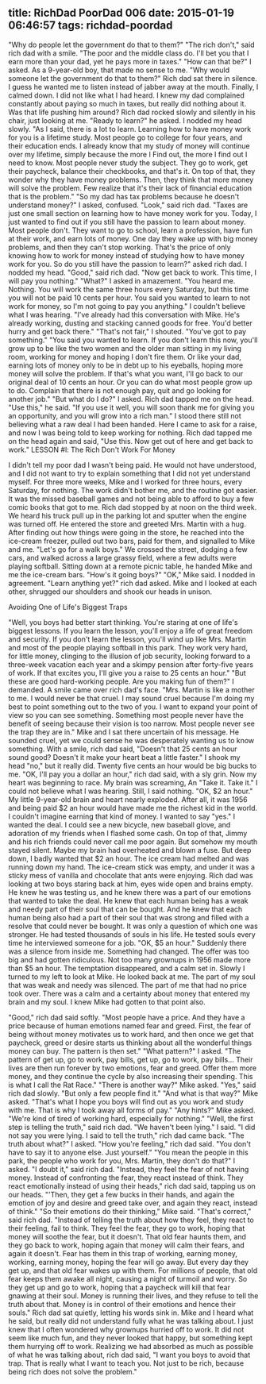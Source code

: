 title: RichDad PoorDad 006
date: 2015-01-19 06:46:57
tags: richdad-poordad
---

"Why do people let the government do that to them?"
"The rich don't," said rich dad with a smile. "The poor and the middle class do. I'll bet you that I earn more than your dad, yet he pays more in taxes."
"How can that be?" I asked. As a 9-year-old boy, that made no sense to me. "Why would someone let the government do that to them?"
Rich dad sat there in silence. I guess he wanted me to listen instead of jabber away at the mouth.
Finally, I calmed down. I did not like what I had heard. I knew my dad complained constantly about paying so much in taxes, but really did nothing about it. Was that life pushing him around?
Rich dad rocked slowly and silently in his chair, just looking at me.
"Ready to learn?" he asked.
I nodded my head slowly.
"As I said, there is a lot to learn. Learning how to have money work for you is a lifetime study. Most people go to college for four years, and their education ends. I already know that my study of money will continue over my lifetime, simply because the more I Find out, the more I find out I need to know. Most people never study the subject. They go to work, get their paycheck, balance their checkbooks, and that's it. On top of that, they wonder why they have money problems. Then, they think that more money will solve the problem. Few realize that it's their lack of financial education that is the problem."
"So my dad has tax problems because he doesn't understand money?" I asked, confused.
"Look," said rich dad. "Taxes are just one small section on learning how to have money work for you. Today, I just wanted to find out if you still have the passion to learn about money. Most people don't. They want to go to school, learn a profession, have fun at their work, and earn lots of money. One day they wake up with big money problems, and then they can't stop working. That's the price of only knowing how to work for money instead of studying how to have money work for you. So do you still have the passion to learn?" asked rich dad.
I nodded my head.
"Good," said rich dad. "Now get back to work. This time, I will pay you nothing."
"What?" I asked in amazement.
"You heard me. Nothing. You will work the same three hours every
Saturday, but this time you will not be paid 10 cents per hour. You said you wanted to learn to not work for money, so I'm not going to pay you anything."
I couldn't believe what I was hearing.
"I've already had this conversation with Mike. He's already working, dusting and stacking canned goods for free. You'd better hurry and get back there."
"That's not fair," I shouted. "You've got to pay something."
"You said you wanted to learn. If you don't learn this now, you'll grow up to be like the two women and the older man sitting in my living room, working for money and hoping I don't fire them. Or like your dad, earning lots of money only to be in debt up to his eyeballs, hoping more money will solve the problem. If that's what you want, I'll go back to our original deal of 10 cents an hour. Or you can do what most people grow up to do. Complain that there is not enough pay, quit and go looking for another job."
"But what do I do?" I asked.
Rich dad tapped me on the head. "Use this," he said. "If you use it well, you will soon thank me for giving you an opportunity, and you will grow into a rich man."
I stood there still not believing what a raw deal I had been handed. Here I came to ask for a raise, and now I was being told to keep working for nothing.
Rich dad tapped me on the head again and said, "Use this. Now get out of here and get back to work."
LESSON #l: The Rich Don't Work For Money

I didn't tell my poor dad I wasn't being paid. He would not have understood, and I did not want to try to explain something that I did not yet understand myself.
For three more weeks, Mike and I worked for three hours, every Saturday, for nothing. The work didn't bother me, and the routine got easier. It was the missed baseball games and not being able to afford to buy a few comic books that got to me.
Rich dad stopped by at noon on the third week. We heard his truck pull up in the parking lot and sputter when the engine was turned off. He entered the store and greeted Mrs. Martin with a hug. After finding out how things were going in the store, he reached into the ice-cream freezer, pulled out two bars, paid for them, and signalled to Mike and me.
"Let's go for a walk boys."
We crossed the street, dodging a few cars, and walked across a large grassy field, where a few adults were playing softball. Sitting down at a remote picnic table, he handed Mike and me the ice-cream bars.
"How's it going boys?"
"OK," Mike said.
I nodded in agreement.
"Learn anything yet?" rich dad asked.
Mike and I looked at each other, shrugged our shoulders and shook our heads in unison.

Avoiding One of Life's Biggest Traps

"Well, you boys had better start thinking. You're staring at one of life's biggest lessons. If you learn the lesson, you'll enjoy a life of great freedom and security. If you don't learn the lesson, you'll wind up like Mrs. Martin and most of the people playing softball in this park. They work very hard, for little money, clinging to the illusion of job security, looking forward to a three-week vacation each year and a skimpy pension after forty-five years of work. If that excites you, I'll give you a raise to 25 cents an hour."
"But these are good hard-working people. Are you making fun of them?" I demanded.
A smile came over rich dad's face.
"Mrs. Martin is like a mother to me. I would never be that cruel. I may sound cruel because I'm doing my best to point something out to the two of you. I want to expand your point of view so you can see something. Something most people never have the benefit of seeing because their vision is too narrow. Most people never see the trap they are in."
Mike and I sat there uncertain of his message. He sounded cruel, yet we could sense he was desperately wanting us to know something.
With a smile, rich dad said, "Doesn't that 25 cents an hour sound good? Doesn't it make your heart beat a little faster."
I shook my head "no," but it really did. Twenty five cents an hour would be big bucks to me.
"OK, I'll pay you a dollar an hour," rich dad said, with a sly grin.
Now my heart was beginning to race. My brain was screaming,
An
"Take it. Take it." I could not believe what I was hearing. Still, I said nothing.
"OK, $2 an hour."
My little 9-year-old brain and heart nearly exploded. After all, it was 1956 and being paid $2 an hour would have made me the richest kid in the world. I couldn't imagine earning that kind of money. I wanted to say "yes." I wanted the deal. I could see a new bicycle, new baseball glove, and adoration of my friends when I flashed some cash. On top of that, Jimmy and his rich friends could never call me poor again. But somehow my mouth stayed silent.
Maybe my brain had overheated and blown a fuse. But deep down, I badly wanted that $2 an hour.
The ice cream had melted and was running down my hand. The ice-cream stick was empty, and under it was a sticky mess of vanilla and chocolate that ants were enjoying. Rich dad was looking at two boys staring back at him, eyes wide open and brains empty. He knew he was testing us, and he knew there was a part of our emotions that wanted to take the deal. He knew that each human being has a weak and needy part of their soul that can be bought. And he knew that each human being also had a part of their soul that was strong and filled with a resolve that could never be bought. It was only a question of which one was stronger. He had tested thousands of souls in his life. He tested souls every time he interviewed someone for a job.
"OK, $5 an hour."
Suddenly there was a silence from inside me. Something had changed. The offer was too big and had gotten ridiculous. Not too many grownups in 1956 made more than $5 an hour. The temptation disappeared, and a calm set in. Slowly I turned to my left to look at Mike. He looked back at me. The part of my soul that was weak and needy was silenced. The part of me that had no price took over. There was a calm and a certainty about money that entered my brain and my soul. I knew Mike had gotten to that point also.

"Good," rich dad said softly. "Most people have a price. And they have a price because of human emotions named fear and greed. First, the fear of being without money motivates us to work hard, and then once we get that paycheck, greed or desire starts us thinking about all the wonderful things money can buy. The pattern is then set."
"What pattern?" I asked.
"The pattern of get up, go to work, pay bills, get up, go to work, pay bills... Their lives are then run forever by two emotions, fear and greed. Offer them more money, and they continue the cycle by also increasing their spending. This is what I call the Rat Race."
"There is another way?" Mike asked.
"Yes," said rich dad slowly. "But only a few people find it."
"And what is that way?" Mike asked.
"That's what I hope you boys will find out as you work and study with me. That is why I took away all forms of pay."
"Any hints?" Mike asked. "We're kind of tired of working hard, especially for nothing."
"Well, the first step is telling the truth," said rich dad.
"We haven't been lying." I said.
"I did not say you were lying. I said to tell the truth," rich dad came
back.
"The truth about what?" I asked.
"How you're feeling," rich dad said. "You don't have to say it to anyone else. Just yourself."
"You mean the people in this park, the people who work for you, Mrs. Martin, they don't do that?" I asked.
"I doubt it," said rich dad. "Instead, they feel the fear of not having money. Instead of confronting the fear, they react instead of think. They react emotionally instead of using their heads," rich dad said, tapping us on our heads. "'Then, they get a few bucks in their hands, and again the emotion of joy and desire and greed take over, and again they react, instead of think."
"So their emotions do their thinking," Mike said.
"That's correct," said rich dad. "Instead of telling the truth about how they feel, they react to their feeling, fail to think. They feel the fear, they go to work, hoping that money will soothe the fear, but it doesn't. That old fear haunts them, and they go back to work, hoping again that money will calm their fears, and again it doesn't. Fear has them in this trap of working, earning money, working, earning money, hoping the fear will go away. But every day they get up, and that old fear wakes up with them. For millions of people, that old fear keeps them awake all night, causing a night of turmoil and worry. So they get up and go to work, hoping that a paycheck will kill that fear gnawing at their soul. Money is running their lives, and they refuse to tell the truth about that.
Money is in control of their emotions and hence their souls."
Rich dad sat quietly, letting his words sink in. Mike and I heard what he said, but really did not understand fully what he was talking about. I just knew that I often wondered why grownups hurried off to work. It did not seem like much fun, and they never looked that happy, but something kept them hurrying off to work.
Realizing we had absorbed as much as possible of what he was talking about, rich dad said, "I want you boys to avoid that trap. That is really what I want to teach you. Not just to be rich, because being rich does not solve the problem."
